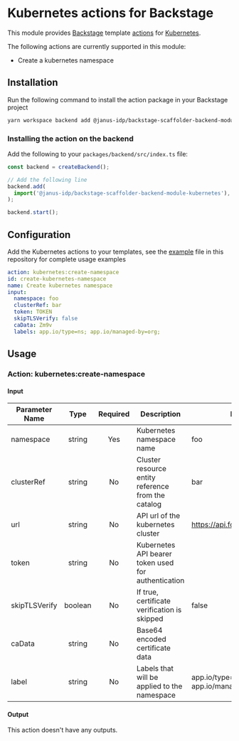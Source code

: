 # Kubernetes actions for Backstage

This module provides [Backstage](https://backstage.io/) template [actions](https://backstage.io/docs/features/software-templates/builtin-actions) for [Kubernetes](https://kubernetes.io/docs/home/).

The following actions are currently supported in this module:

- Create a kubernetes namespace

## Installation

Run the following command to install the action package in your Backstage project

```bash
yarn workspace backend add @janus-idp/backstage-scaffolder-backend-module-kubernetes
```

### Installing the action on the backend

Add the following to your `packages/backend/src/index.ts` file:

```ts title="packages/backend/src/index.ts"
const backend = createBackend();

// Add the following line
backend.add(
  import('@janus-idp/backstage-scaffolder-backend-module-kubernetes'),
);

backend.start();
```

## Configuration

Add the Kubernetes actions to your templates, see the [example](./examples/templates/01-kubernetes-template.yaml) file in this repository for complete usage examples

```yaml
action: kubernetes:create-namespace
id: create-kubernetes-namespace
name: Create kubernetes namespace
input:
  namespace: foo
  clusterRef: bar
  token: TOKEN
  skipTLSVerify: false
  caData: Zm9v
  labels: app.io/type=ns; app.io/managed-by=org;
```

## Usage

### Action: kubernetes:create-namespace

#### Input

| Parameter Name |  Type   | Required | Description                                         | Example                                |
| -------------- | :-----: | :------: | --------------------------------------------------- | -------------------------------------- |
| namespace      | string  |   Yes    | Kubernetes namespace name                           | foo                                    |
| clusterRef     | string  |    No    | Cluster resource entity reference from the catalog  | bar                                    |
| url            | string  |    No    | API url of the kubernetes cluster                   | <https://api.foo.redhat.com:6443>      |
| token          | string  |    No    | Kubernetes API bearer token used for authentication |                                        |
| skipTLSVerify  | boolean |    No    | If true, certificate verification is skipped        | false                                  |
| caData         | string  |    No    | Base64 encoded certificate data                     |                                        |
| label          | string  |    No    | Labels that will be applied to the namespace        | app.io/type=ns; app.io/managed-by=org; |

#### Output

This action doesn't have any outputs.
